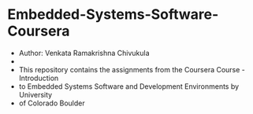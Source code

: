 
# Embedded-Systems-Software-Coursera
* Author: Venkata Ramakrishna Chivukula
* 
* This repository contains the assignments from the Coursera Course - Introduction
* to Embedded Systems Software and Development Environments by University 
* of Colorado Boulder
